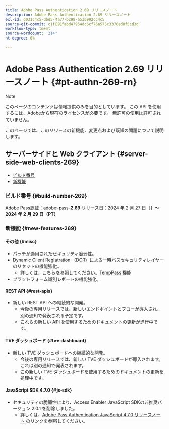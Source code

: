 ```yaml
---
title: Adobe Pass Authentication 2.69 リリースノート
description: Adobe Pass Authentication 2.69 リリースノート
exl-id: d031c4c5-dbd5-4a77-b298-a53b992cc4c5
source-git-commit: c1f891fabd47954dc6cf76a575c3376ed0f5cd3d
workflow-type: tm+mt
source-wordcount: '214'
ht-degree: 0%

---
```


# Adobe Pass Authentication 2.69 リリースノート {#pt-authn-269-rn}

>[!NOTE]
>
>このページのコンテンツは情報提供のみを目的としています。 この API を使用するには、Adobeから現在のライセンスが必要です。 無許可の使用は許可されていません。

このページでは、このリリースの新機能、変更点および既知の問題について説明します。

## サーバーサイドと Web クライアント {#server-side-web-clients-269}

* [ビルド番号](#build-number-269)
* [新機能](#new-features-269)

### ビルド番号 {#build-number-269}

Adobe Pass認証：adobe-pass-**2.69**
リリース日：2024 年 2 月 27 日（**）～2024 年 2 月 29 日（PT）**

### 新機能 {#new-features-269}

#### その他 {#misc}

* パッチが適用されたセキュリティ脆弱性。
* Dynamic Client Registration （DCR）による一時パスセキュリティレイヤーのリセットの機能強化。
   * 詳しくは、こちらを参照してください。[TempPass 機能 ](../integration-guide-programmers/features-premium/temporary-access/temp-pass-feature.md)
* プラットフォーム識別レポートの機能強化。

#### REST API {#rest-apis}

* 新しい REST API への継続的な開発。
   * 今後の専用リリースでは、新しいエンドポイントとフローが導入され、別の通知で発表される予定です。
   * これらの新しい API を使用するためのドキュメントの更新が進行中です。

#### TVE ダッシュボード {#tve-dashboard}

* 新しい TVE ダッシュボードへの継続的な開発。
   * 今後の専用リリースでは、新しい TVE ダッシュボードが導入されます。これは別の通知で発表されます。
   * この新しい TVE ダッシュボードを使用するためのドキュメントの更新を処理中です。

#### JavaScript SDK 4.7.0 {#js-sdk}

* セキュリティの脆弱性により、Access Enabler JavaScript SDKの非推奨バージョン 2.0.1 を削除しました。
   * 詳しくは、[Adobe Pass Authentication JavaScript 4.7.0 リリースノート ](authn-rn-javascript-470.md) のリンクを参照してください。
